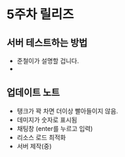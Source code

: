 # 5주차 릴리즈

## 서버 테스트하는 방법
- 준철이가 설명할 겁니다.
- 

## 업데이트 노트
- 탱크가 꽉 차면 더이상 빨아들이지 않음.
- 데미지가 숫자로 표시됨
- 채팅창 (enter를 누르고 입력)
- 리소스 로드 최적화
- 서버 제작(중)
